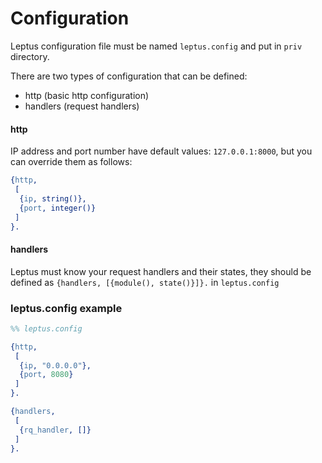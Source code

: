 # Configuration

Leptus configuration file must be named `leptus.config` and put in `priv` directory.

There are two types of configuration that can be defined:

  * http (basic http configuration)
  * handlers (request handlers)

#### http

IP address and port number have default values: `127.0.0.1:8000`, but you can override them as follows:

```erlang
{http,
 [
  {ip, string()},
  {port, integer()}
 ]
}.
```

#### handlers

Leptus must know your request handlers and their states, they should be defined as `{handlers, [{module(), state()}]}.` in `leptus.config`

### leptus.config example

```erlang
%% leptus.config

{http,
 [
  {ip, "0.0.0.0"},
  {port, 8080}
 ]
}.

{handlers,
 [
  {rq_handler, []}
 ]
}.
```
